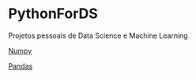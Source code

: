 # PythonForDS
Projetos pessoais de Data Science e Machine Learning

[Numpy](https://github.com/JnsFerreira/PythonForDS-ML/tree/master/Numpy)

[Pandas](https://github.com/JnsFerreira/PythonForDS-ML/tree/master/Pandas)



